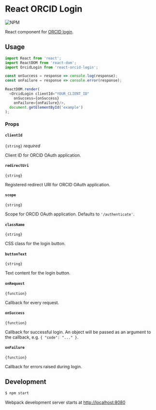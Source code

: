 # React ORCID Login

![NPM](https://img.shields.io/npm/v/react-github-login.svg?style=flat)

React component for [ORCID login](https://info.orcid.org/documentation/integration-guide/sign-in-using-orcid-credentials/).

## Usage

```js
import React from 'react';
import ReactDOM from 'react-dom';
import OrcidLogin from 'react-orcid-login';

const onSuccess = response => console.log(response);
const onFailure = response => console.error(response);

ReactDOM.render(
  <OrcidLogin clientId="YOUR_CLIENT_ID"
    onSuccess={onSuccess}
    onFailure={onFailure}/>,
  document.getElementById('example')
);
```

### Props

#### `clientId`

`{string}` _required_

Client ID for ORCID OAuth application.

#### `redirectUri`

`{string}`

Registered redirect URI for ORCID OAuth application.

#### `scope`

`{string}`

Scope for ORCID OAuth application. Defaults to `'/authenticate'`.

#### `className`

`{string}`

CSS class for the login button.

#### `buttonText`

`{string}`

Text content for the login button.

#### `onRequest`

`{function}`

Callback for every request.

#### `onSuccess`

`{function}`

Callback for successful login. An object will be passed as an argument to the callback, e.g. `{ "code": "..." }`.

#### `onFailure`

`{function}`

Callback for errors raised during login.


## Development

```sh
$ npm start
```

Webpack development server starts at [http://localhost:8080](http://localhost:8080)
